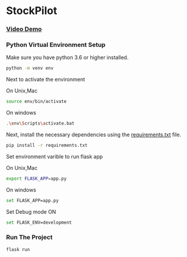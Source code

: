 # StockPilot

### [Video Demo](https://www.youtube.com/watch?v=7Xej3eWsAy4&ab_channel=StockPilot)

### Python Virtual Environment Setup
Make sure you have python 3.6 or higher installed.

```bash
python -m venv env
```

Next to activate the environment

On Unix,Mac
```bash
source env/bin/activate
```
On windows
```bash
.\env\Scripts\activate.bat
```

Next, install the necessary dependencies using the [requirements.txt](requirements.txt) file.

```bash
pip install -r requirements.txt 
```
Set environment varible to run flask app

On Unix,Mac
```bash
export FLASK_APP=app.py
```
On windows
```bash
set FLASK_APP=app.py
```

Set Debug mode ON
```bash
set FLASK_ENV=development
```

### Run The Project
```bash
flask run
```


